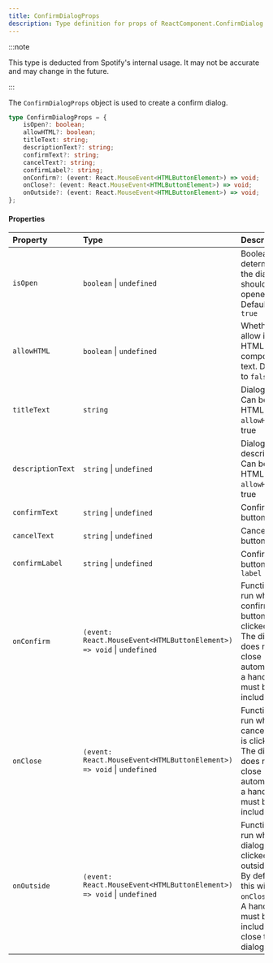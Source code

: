 ```yaml
---
title: ConfirmDialogProps
description: Type definition for props of ReactComponent.ConfirmDialog
---
```


:::note

This type is deducted from Spotify's internal usage. It may not be accurate and may change in the future.

:::

The `ConfirmDialogProps` object is used to create a confirm dialog.

```ts
type ConfirmDialogProps = {
    isOpen?: boolean;
    allowHTML?: boolean;
    titleText: string;
    descriptionText?: string;
    confirmText?: string;
    cancelText?: string;
    confirmLabel?: string;
    onConfirm?: (event: React.MouseEvent<HTMLButtonElement>) => void;
    onClose?: (event: React.MouseEvent<HTMLButtonElement>) => void;
    onOutside?: (event: React.MouseEvent<HTMLButtonElement>) => void;
};
```

#### Properties

| Property | Type | Description |
| :--- | :--- | :--- |
| `isOpen` | `boolean` &#124; `undefined` | Boolean to determine if the dialog should be opened. Defaults to `true` |
| `allowHTML` | `boolean` &#124; `undefined` | Whether to allow inline HTML in component text. Defaults to `false` |
| `titleText` | `string` | Dialog title. Can be inline HTML if `allowHTML` is true |
| `descriptionText` | `string` &#124; `undefined` | Dialog description. Can be inline HTML if `allowHTML` is true |
| `confirmText` | `string` &#124; `undefined` | Confirm button text |
| `cancelText` | `string` &#124; `undefined` | Cancel button text |
| `confirmLabel` | `string` &#124; `undefined` | Confirm button `aria-label` |
| `onConfirm` | `(event: React.MouseEvent<HTMLButtonElement>) => void` &#124; `undefined` | Function to run when confirm button is clicked.<br />The dialog does not close automatically, a handler must be included. |
| `onClose` | `(event: React.MouseEvent<HTMLButtonElement>) => void` &#124; `undefined` | Function to run when cancel button is clicked.<br />The dialog does not close automatically, a handler must be included. |
| `onOutside` | `(event: React.MouseEvent<HTMLButtonElement>) => void` &#124; `undefined` | Function to run when dialog is clicked outside of.<br />By default, this will run `onClose`.<br />A handler must be included to close the dialog. |
